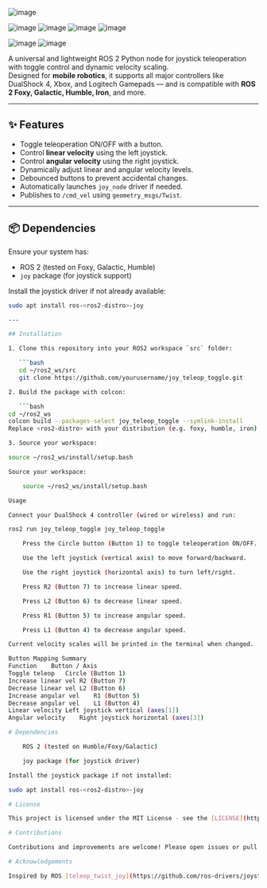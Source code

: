 ![image](https://github.com/user-attachments/assets/1bd9bf31-95b7-4373-9061-cdef64b4b16a) 

![image](https://github.com/user-attachments/assets/43c52ff0-15bb-43d6-b516-1b3c2463687e)  ![image](https://github.com/user-attachments/assets/cbc20e44-9ffc-4a4a-b2ff-ba822cb9cebd)  ![image](https://github.com/user-attachments/assets/005a1434-1fee-4fbb-9ddf-41639b779686) ![image](https://github.com/user-attachments/assets/361f126f-965d-4a9f-ac59-b7d2008ea6cb)

![image](https://github.com/user-attachments/assets/958560e6-67a2-41d0-9b7c-59c794101e9a)  ![image](https://github.com/user-attachments/assets/3444dcb2-10ac-40ec-8430-d80d7704de0d)


A universal and lightweight ROS 2 Python node for joystick teleoperation with toggle control and dynamic velocity scaling.  
Designed for **mobile robotics**, it supports all major controllers like DualShock 4, Xbox, and Logitech Gamepads — and is compatible with **ROS 2 Foxy, Galactic, Humble, Iron**, and more.

---

## ✨ Features

- Toggle teleoperation ON/OFF with a button.
- Control **linear velocity** using the left joystick.
- Control **angular velocity** using the right joystick.
- Dynamically adjust linear and angular velocity levels.
- Debounced buttons to prevent accidental changes.
- Automatically launches `joy_node` driver if needed.
- Publishes to `/cmd_vel` using `geometry_msgs/Twist`.

---

## 📦 Dependencies

Ensure your system has:

- ROS 2 (tested on Foxy, Galactic, Humble)
- `joy` package (for joystick support)

Install the joystick driver if not already available:

```bash
sudo apt install ros-<ros2-distro>-joy

---

## Installation

1. Clone this repository into your ROS2 workspace `src` folder:

   ```bash
   cd ~/ros2_ws/src
   git clone https://github.com/yourusername/joy_teleop_toggle.git

2. Build the package with colcon:

   ```bash
cd ~/ros2_ws
colcon build --packages-select joy_teleop_toggle --symlink-install
Replace <ros2-distro> with your distribution (e.g. foxy, humble, iron).

3. Source your workspace:

source ~/ros2_ws/install/setup.bash

Source your workspace:

    source ~/ros2_ws/install/setup.bash

Usage

Connect your DualShock 4 controller (wired or wireless) and run:

ros2 run joy_teleop_toggle joy_teleop_toggle

    Press the Circle button (Button 1) to toggle teleoperation ON/OFF.

    Use the left joystick (vertical axis) to move forward/backward.

    Use the right joystick (horizontal axis) to turn left/right.

    Press R2 (Button 7) to increase linear speed.

    Press L2 (Button 6) to decrease linear speed.

    Press R1 (Button 5) to increase angular speed.

    Press L1 (Button 4) to decrease angular speed.

Current velocity scales will be printed in the terminal when changed.

Button Mapping Summary
Function	Button / Axis
Toggle teleop	Circle (Button 1)
Increase linear vel	R2 (Button 7)
Decrease linear vel	L2 (Button 6)
Increase angular vel	R1 (Button 5)
Decrease angular vel	L1 (Button 4)
Linear velocity	Left joystick vertical (axes[1])
Angular velocity	Right joystick horizontal (axes[3])

# Dependencies

    ROS 2 (tested on Humble/Foxy/Galactic)

    joy package (for joystick driver)

Install the joystick package if not installed:

sudo apt install ros-<ros2-distro>-joy

# License

This project is licensed under the MIT License - see the [LICENSE](https://github.com/Oyefusi-Samuel/joy_teleop_toggle/blob/main/LICENSE) file for details.

# Contributions

Contributions and improvements are welcome! Please open issues or pull requests on [GitHub.](https://github.com/).

# Acknowledgements

Inspired by ROS [teleop_twist_joy](https://github.com/ros-drivers/joystick_drivers.git) and the Open robotics community efforts to improve robot joystick teleoperation.
